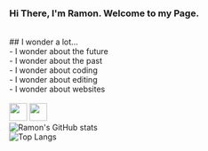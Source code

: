 ### Hi There, I'm Ramon. Welcome to my Page. 
<br>
## I wonder a lot...<br>
- I wonder about the future<br>
- I wonder about the past<br>
- I wonder about coding<br>
- I wonder about editing<br>
- I wonder about websites<br>
<br>
<img height="32" width="32" src="https://cdn.jsdelivr.net/npm/simple-icons@v11/icons/simpleicons.svg" />
<img height="32" width="32" src="https://unpkg.com/simple-icons@v11/icons/simpleicons.svg" />
<br>
<img alt="Ramon's GitHub stats" src="https://github-readme-stats.vercel.app/api?username=ariasramon&show_icons=true&theme=radical">
<br>
<img alt="Top Langs" src="https://github-readme-stats.vercel.app/api/top-langs/?username=ariasramon&langs_count=8&theme=dark">
